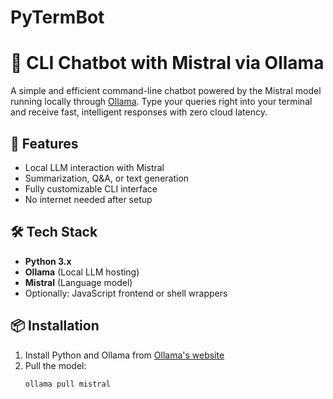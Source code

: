 # PyTermBot
# 🧠 CLI Chatbot with Mistral via Ollama

A simple and efficient command-line chatbot powered by the Mistral model running locally through [Ollama](https://ollama.com/). Type your queries right into your terminal and receive fast, intelligent responses with zero cloud latency.

## 🚀 Features
- Local LLM interaction with Mistral
- Summarization, Q&A, or text generation
- Fully customizable CLI interface
- No internet needed after setup

## 🛠️ Tech Stack
- **Python 3.x**
- **Ollama** (Local LLM hosting)
- **Mistral** (Language model)
- Optionally: JavaScript frontend or shell wrappers

## 📦 Installation

1. Install Python and Ollama from [Ollama's website](https://ollama.com/)
2. Pull the model:
   ```bash
   ollama pull mistral

